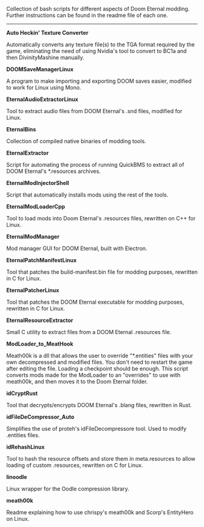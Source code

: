 Collection of bash scripts for different aspects of Doom Eternal modding. Further instructions can be found in the readme file of each one.

------------------------

**Auto Heckin' Texture Converter**

Automatically converts any texture file(s) to the TGA format required by the game, eliminating the need of using Nvidia's tool to convert to BC1a and then DivinityMashine manually.

**DOOMSaveManagerLinux**

A program to make importing and exporting DOOM saves easier, modified to work for Linux using Mono.

**EternalAudioExtractorLinux**

Tool to extract audio files from DOOM Eternal's .snd files, modified for Linux.

**EternalBins**

Collection of compiled native binaries of modding tools.

**EternalExtractor**

Script for automating the process of running QuickBMS to extract all of DOOM Eternal's \*.resources archives.

**EternalModInjectorShell**

Script that automatically installs mods using the rest of the tools.

**EternalModLoaderCpp**

Tool to load mods into Doom Eternal's .resources files, rewritten on C++ for Linux.

**EternalModManager**

Mod manager GUI for DOOM Eternal, built with Electron.

**EternalPatchManifestLinux**

Tool that patches the build-manifest.bin file for modding purposes, rewritten in C for Linux.

**EternalPatcherLinux**

Tool that patches the DOOM Eternal executable for modding purposes, rewritten in C for Linux.

**EternalResourceExtractor**

Small C utility to extract files from a DOOM Eternal .resources file.

**ModLoader_to_MeatHook**

Meath00k is a dll that allows the user to override "\*.entities" files with your own decompressed and modified files. You don't need to restart the game after editing the file. Loading a checkpoint should be enough. This script converts mods made for the ModLoader to an "overrides" to use with meath00k, and then moves it to the Doom Eternal folder.

**idCryptRust**

Tool that decrypts/encrypts DOOM Eternal's .blang files, rewritten in Rust.

**idFileDeCompressor_Auto**

Simplifies the use of proteh's idFileDecompressore tool. Used to modify .entities files.

**idRehashLinux**

Tool to hash the resource offsets and store them in meta.resources to allow loading of custom .resources, rewritten on C for Linux.

**linoodle**

Linux wrapper for the Oodle compression library.

**meath00k**

Readme explaining how to use chrispy's meath00k and Scorp's EntityHero on Linux.
